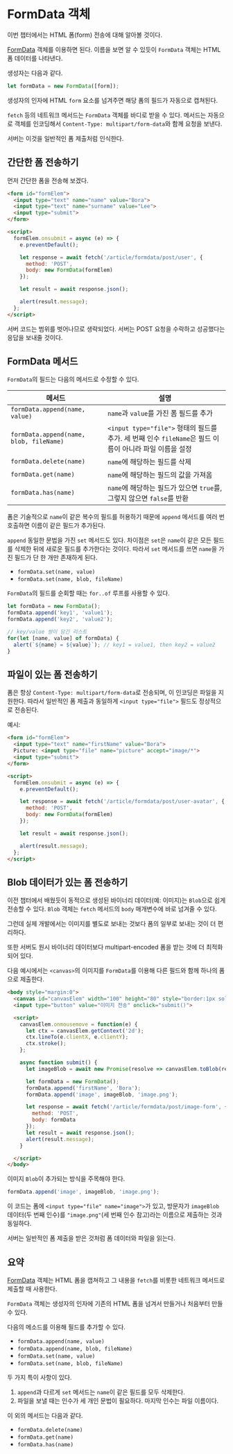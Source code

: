 # FormData 객체

이번 챕터에서는 HTML 폼(form) 전송에 대해 알아볼 것이다.

[FormData](https://xhr.spec.whatwg.org/#interface-formdata) 객체를 이용하면 된다. 이름을 보면 알 수 있듯이 `FormData` 객체는 HTML 폼 데이터를 나타낸다.

생성자는 다음과 같다.
```js
let formData = new FormData([form]);
```
생성자의 인자에 HTML `form` 요소를 넘겨주면  해당 폼의 필드가 자동으로 캡쳐된다.

`fetch` 등의 네트워크 메서드는 `FormData` 객체를 바디로 받을 수 있다. 메서드는 자동으로 객체를 인코딩해서 `Content-Type: multipart/form-data`와 함께 요청을 보낸다.

서버는 이것을 일반적인 폼 제출처럼 인식한다.

## 간단한 폼 전송하기

먼저 간단한 폼을 전송해 보겠다.
```html
<form id="formElem">
  <input type="text" name="name" value="Bora">
  <input type="text" name="surname" value="Lee">
  <input type="submit">
</form>

<script>
  formElem.onsubmit = async (e) => {
    e.preventDefault();

    let response = await fetch('/article/formdata/post/user', {
      method: 'POST',
      body: new FormData(formElem)
    });

    let result = await response.json();

    alert(result.message);
  };
</script>
```
서버 코드는 범위를 벗어나므로 생략되었다. 서버는 POST 요청을 수락하고 성공했다는 응답을 보내줄 것이다.

## FormData 메서드

`FormData`의 필드는 다음의 메서드로 수정할 수 있다.

|메서드|설명|
|---|---|
|`formData.append(name, value)`|`name`과 `value`를 가진 폼 필드를 추가|
|`formData.append(name, blob, fileName)`|`<input type="file">` 형태의 필드를 추가. 세 번째 인수 `fileName`은 필드 이름이 아니라 파일 이름을 설정|
|`formData.delete(name)`|`name`에 해당하는 필드를 삭제|
|`formData.get(name)`|`name`에 해당하는 필드의 값을 가져옴|
|`formData.has(name)`|`name`에 해당하는 필드가 있으면 `true`를, 그렇지 않으면 `false`를 반환|

폼은 기술적으로 `name`이 같은 복수의 필드를 허용하기 때문에 `append` 메서드를 여러 번 호출하면 이름이 같은 필드가 추가된다.

`append` 동일한 문법을 가진 `set` 메서드도 있다. 차이점은 `set`은 `name`이 같은 모든 필드를 삭제한 뒤에 새로운 필드를 추가한다는 것이다. 따라서 `set` 메서드를 쓰면 `name`을 가진 필드가 단 한 개만 존재하게 된다.
- `formData.set(name, value)`
- `formData.set(name, blob, fileName)`

`FormData`의 필드를 순회할 때는 `for..of` 루프를 사용할 수 있다.
```js
let formData = new FormData();
formData.append('key1', 'value1');
formData.append('key2', 'value2');

// key/value 쌍이 담긴 리스트
for(let [name, value] of formData) {
  alert(`${name} = ${value}`); // key1 = value1, then key2 = value2
}
```

## 파일이 있는 폼 전송하기

폼은 항상 `Content-Type: multipart/form-data`로 전송되며, 이 인코딩은 파일을 지원한다. 따라서 일반적인 폼 제출과 동일하게 `<input type="file">` 필드도 정상적으로 전송된다.

예시:
```html
<form id="formElem">
  <input type="text" name="firstName" value="Bora">
  Picture: <input type="file" name="picture" accept="image/*">
  <input type="submit">
</form>

<script>
  formElem.onsubmit = async (e) => {
    e.preventDefault();

    let response = await fetch('/article/formdata/post/user-avatar', {
      method: 'POST',
      body: new FormData(formElem)
    });

    let result = await response.json();

    alert(result.message);
  };
</script>
```

## Blob 데이터가 있는 폼 전송하기

이전 챕터에서 배웠듯이 동적으로 생성된 바이너리 데이터(예: 이미지)는 `Blob`으로 쉽게 전송할 수 있다. `Blob` 객체는 `fetch` 메서드의 `body` 매개변수에 바로 넘겨줄 수 있다.

그런데 실제 개발에서는 이미지를 별도로 보내는 것보다 폼의 일부로 보내는 것이 더 편리하다.

또한 서버도 원시 바이너리 데이터보다 multipart-encoded 폼을 받는 것에 더 최적화되어 있다.

다음 예시에서는 `<canvas>`의 이미지를 `FormData`를 이용해 다른 필드와 함께 하나의 폼으로 제출한다.
```html
<body style="margin:0">
  <canvas id="canvasElem" width="100" height="80" style="border:1px solid"></canvas>
  <input type="button" value="이미지 전송" onclick="submit()">

  <script>
    canvasElem.onmousemove = function(e) {
      let ctx = canvasElem.getContext('2d');
      ctx.lineTo(e.clientX, e.clientY);
      ctx.stroke();
    };

    async function submit() {
      let imageBlob = await new Promise(resolve => canvasElem.toBlob(resolve, 'image/png'));

      let formData = new FormData();
      formData.append('firstName', 'Bora');
      formData.append('image', imageBlob, 'image.png');

      let response = await fetch('/article/formdata/post/image-form', {
        method: 'POST',
        body: formData
      });
      let result = await response.json();
      alert(result.message);
    }

  </script>
</body>
```
이미지 `Blob`이 추가되는 방식을 주목해야 한다.
```js
formData.append('image', imageBlob, 'image.png');
```
이 코드는 폼에 `<input type="file" name="image">`가 있고, 방문자가 `imageBlob` 데이터(두 번째 인수)를 `"image.png"`(세 번째 인수 참고)라는 이름으로 제출하는 것과 동일하다.

서버는 일반적인 폼 제출을 받은 것처럼 폼 데이터와 파일을 읽는다.

## 요약

[FormData](https://xhr.spec.whatwg.org/#interface-formdata) 객체는 HTML 폼을 캡쳐하고 그 내용을 `fetch`를 비롯한 네트워크 메서드로 제출할 때 사용한다.

`FormData` 객체는 생성자의 인자에 기존의 HTML 폼을 넘겨서 만들거나 처음부터 만들 수 있다.

다음의 메소드를 이용해 필드를 추가할 수 있다.
- `formData.append(name, value)`
- `formData.append(name, blob, fileName)`
- `formData.set(name, value)`
- `formData.set(name, blob, fileName)`

두 가지 특이 사항이 있다.
1. `append`과 다르게 `set` 메서드는 `name`이 같은 필드를 모두 삭제한다.
2. 파일을 보낼 때는 인수가 세 개인 문법이 필요하다. 마지막 인수는 파일 이름이다.

이 외의 메서드는 다음과 같다.
- `formData.delete(name)`
- `formData.get(name)`
- `formData.has(name)`
